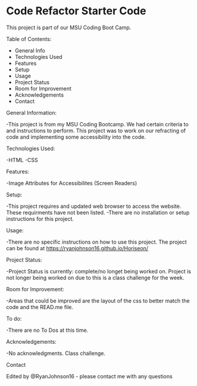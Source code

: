 # Code Refactor Starter Code

This project is part of our MSU Coding Boot Camp.

Table of Contents:

 - General Info
 - Technologies Used
 - Features
 - Setup
 - Usage
 - Project Status
 - Room for Improvement
 - Acknowledgements
 - Contact

General Information:

  -This project is from my MSU Coding Bootcamp.  We had certain criteria to and instructions to perform.  This project was to work on our refracting of code and implementing some accessibility into the code.

Technologies Used:

  -HTML
  -CSS

Features:

  -Image Attributes for Accessibilites (Screen Readers)

Setup:

  -This project requires and updated web browser to access the website.  These requirments have not been listed.
  -There are no installation or setup instructions for this project.

Usage:

  -There are no specific instructions on how to use this project.  The project can be found at https://ryanjohnson16.github.io/Horiseon/ 

Project Status:

  -Project Status is currently: complete/no longet being worked on.  Project is not longer being worked on due to this is a class challenge for the week.

Room for Improvement:

  -Areas that could be improved are the layout of the css to better match the code and the READ.me file.

To do:

  -There are no To Dos at this time.

Acknowledgements:

  -No acknowledgments.  Class challenge.

Contact

Edited by @RyanJohnson16 - please contact me with any questions
